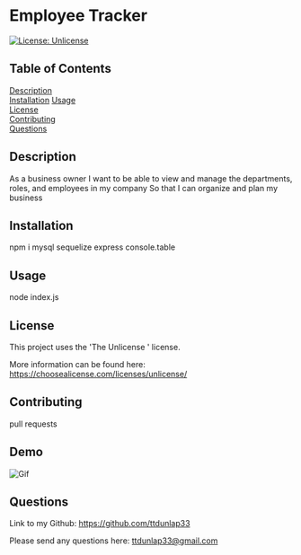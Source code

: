 # Employee Tracker

  [![License: Unlicense](https://img.shields.io/badge/license-Unlicense-blue.svg)](https://choosealicense.com/licenses/unlicense/)
  
  ## Table of Contents
  
  [Description](#description)  
  [Installation](#installation)
  [Usage](#usage)  
  [License](#license)  
  [Contributing](#contributing)  
  [Questions](#questions)  
  
  ## Description
  
  As a business owner
  I want to be able to view and manage the departments, roles, and employees in my company
  So that I can organize and plan my business

  ## Installation
  
  npm i mysql sequelize express console.table
  
  ## Usage
  
  node index.js
  
  ## License
  
  This project uses the 'The Unlicense
      ' license. 
  
  More information can be found here: https://choosealicense.com/licenses/unlicense/
  
  ## Contributing
  
  pull requests

  ## Demo

  ![Gif](https://github.com/ttdunlap33/employee-tracker/blob/main/Assets/Untitled_%20May%209%2C%202021%201_32%20PM.gif)
  
  
  ## Questions
  
  Link to my Github: https://github.com/ttdunlap33

  Please send any questions here: ttdunlap33@gmail.com
